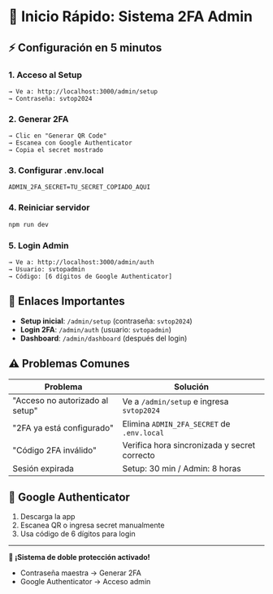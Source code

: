 # 🚀 Inicio Rápido: Sistema 2FA Admin

## ⚡ Configuración en 5 minutos

### 1. Acceso al Setup
```
→ Ve a: http://localhost:3000/admin/setup
→ Contraseña: svtop2024
```

### 2. Generar 2FA
```
→ Clic en "Generar QR Code"
→ Escanea con Google Authenticator
→ Copia el secret mostrado
```

### 3. Configurar .env.local
```env
ADMIN_2FA_SECRET=TU_SECRET_COPIADO_AQUI
```

### 4. Reiniciar servidor
```bash
npm run dev
```

### 5. Login Admin
```
→ Ve a: http://localhost:3000/admin/auth
→ Usuario: svtopadmin
→ Código: [6 dígitos de Google Authenticator]
```

## 🔗 Enlaces Importantes

- **Setup inicial**: `/admin/setup` (contraseña: `svtop2024`)
- **Login 2FA**: `/admin/auth` (usuario: `svtopadmin`)
- **Dashboard**: `/admin/dashboard` (después del login)

## ⚠️ Problemas Comunes

| Problema | Solución |
|----------|----------|
| "Acceso no autorizado al setup" | Ve a `/admin/setup` e ingresa `svtop2024` |
| "2FA ya está configurado" | Elimina `ADMIN_2FA_SECRET` de `.env.local` |
| "Código 2FA inválido" | Verifica hora sincronizada y secret correcto |
| Sesión expirada | Setup: 30 min / Admin: 8 horas |

## 📱 Google Authenticator

1. Descarga la app
2. Escanea QR o ingresa secret manualmente
3. Usa código de 6 dígitos para login

---

**🔐 ¡Sistema de doble protección activado!**
- Contraseña maestra → Generar 2FA
- Google Authenticator → Acceso admin 